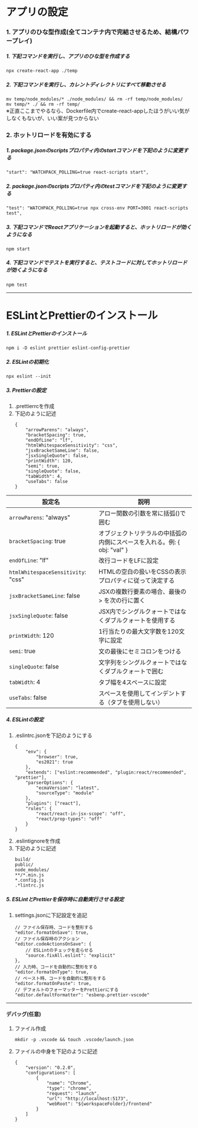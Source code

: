 # アプリの設定
### 1. アプリのひな型作成(全てコンテナ内で完結させるため、結構パワープレイ)
##### 1. 下記コマンドを実行し、アプリのひな型を作成する
`npx create-react-app ./temp`

##### 2. 下記コマンドを実行し、カレントディレクトリにすべて移動させる
`mv temp/node_modules/* ./node_modules/ && rm -rf temp/node_modules/`\
`mv temp/* ./ && rm -rf temp/`\
※正直ここまでやるなら、Dockerfile内でcreate-react-appしたほうがいい気がしなくもないが、いい案が見つからない

### 2. ホットリロードを有効にする
##### 1. package.jsonのscriptsプロパティ内のstartコマンドを下記のように変更する
`"start": "WATCHPACK_POLLING=true react-scripts start",`

##### 2. package.jsonのscriptsプロパティ内のtestコマンドを下記のように変更する
`"test": "WATCHPACK_POLLING=true npx cross-env PORT=3001 react-scripts test",`

##### 3. 下記コマンドでReactアプリケーションを起動すると、ホットリロードが効くようになる
`npm start`

##### 4. 下記コマンドでテストを実行すると、テストコードに対してホットリロードが効くようになる
`npm test`

***

# ESLintとPrettierのインストール
##### 1. ESLintとPrettierのインストール
`npm i -D eslint prettier eslint-config-prettier`

##### 2. ESLintの初期化
```npx eslint --init```

##### 3. Prettierの設定
1. .prettierrcを作成
2. 下記のように記述
    ```
    {
        "arrowParens": "always",
        "bracketSpacing": true,
        "endOfLine": "lf",
        "htmlWhitespaceSensitivity": "css",
        "jsxBracketSameLine": false,
        "jsxSingleQuote": false,
        "printWidth": 120,
        "semi": true,
        "singleQuote": false,
        "tabWidth": 4,
        "useTabs": false
    }
    ```
| 設定名                    | 説明                                                                       |
|---------------------------|----------------------------------------------------------------------------|
| `arrowParens`: "always"   | アロー関数の引数を常に括弧()で囲む                                         |
| `bracketSpacing`: true    | オブジェクトリテラルの中括弧の内側にスペースを入れる。例: { obj: "val" }  |
| `endOfLine`: "lf"         | 改行コードをLFに設定                                                       |
| `htmlWhitespaceSensitivity`: "css" | HTMLの空白の扱いをCSSの表示プロパティに従って決定する                     |
| `jsxBracketSameLine`: false | JSXの複数行要素の場合、最後の > を次の行に置く                             |
| `jsxSingleQuote`: false  | JSX内でシングルクォートではなくダブルクォートを使用する                     |
| `printWidth`: 120        | 1行当たりの最大文字数を120文字に設定                                       |
| `semi`: true             | 文の最後にセミコロンをつける                                               |
| `singleQuote`: false     | 文字列をシングルクォートではなくダブルクォートで囲む                       |
| `tabWidth`: 4            | タブ幅を4スペースに設定                                                    |
| `useTabs`: false         | スペースを使用してインデントする（タブを使用しない）                       |


##### 4. ESLintの設定
1. .eslintrc.jsonを下記のようにする
    ```
    {
        "env": {
            "browser": true,
            "es2021": true
        },
        "extends": ["eslint:recommended", "plugin:react/recommended", "prettier"],
        "parserOptions": {
            "ecmaVersion": "latest",
            "sourceType": "module"
        },
        "plugins": ["react"],
        "rules": {
            "react/react-in-jsx-scope": "off",
            "react/prop-types": "off"
        }
    }
    ```
2. .eslintignoreを作成
3. 下記のように記述
    ```
    build/
    public/
    node_modules/
    **/*.min.js
    *.config.js
    .*lintrc.js
    ```

##### 5. ESLintとPrettierを保存時に自動実行させる設定
1. settings.jsonに下記設定を追記
    ```
    // ファイル保存時、コードを整形する
    "editor.formatOnSave": true,
    // ファイル保存時のアクション
    "editor.codeActionsOnSave": {
        // ESLintのチェックを走らせる
        "source.fixAll.eslint": "explicit"
    },
    // 入力時、コードを自動的に整形をする
    "editor.formatOnType": true,
    // ペースト時、コードを自動的に整形をする
    "editor.formatOnPaste": true,
    // デフォルトのフォーマッターをPrettierにする
    "editor.defaultFormatter": "esbenp.prettier-vscode"
    ```
---

#### デバッグ(任意)
1. ファイル作成
    ```
    mkdir -p .vscode && touch .vscode/launch.json
    ```
2. ファイルの中身を下記のように記述
    ```
    {
        "version": "0.2.0",
        "configurations": [
            {
                "name": "Chrome",
                "type": "chrome",
                "request": "launch",
                "url": "http://localhost:5173",
                "webRoot": "${workspaceFolder}/frontend"
            }
        ]
    }
    ```